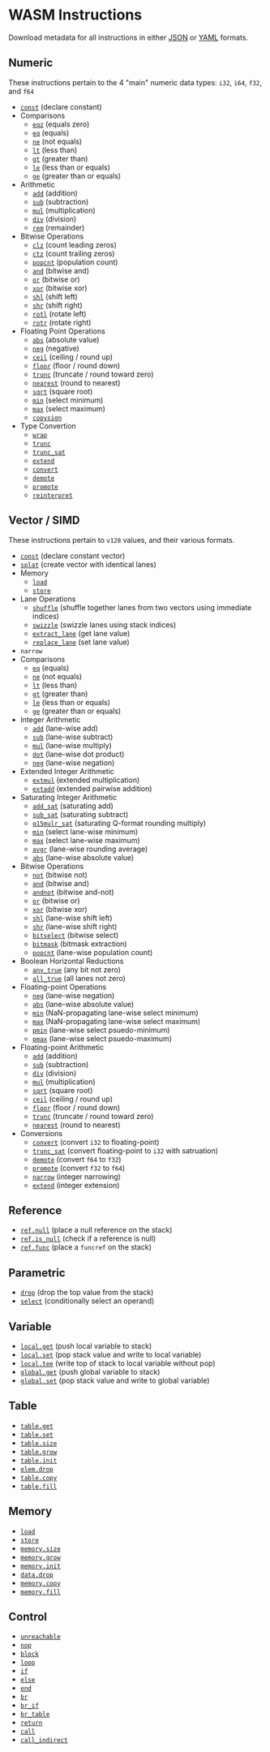 
# WASM Instructions

Download metadata for all instructions in either [JSON](./instructions?format=json) or [YAML](./instructions?format=yaml) formats.

## Numeric

These instructions pertain to the 4 "main" numeric data types: `i32`, `i64`, `f32`, and `f64`

- [`const`](./numeric/const.md) (declare constant)
- Comparisons
  - [`eqz`](./numeric/eqz.md) (equals zero)
  - [`eq`](./numeric/eq.md) (equals)
  - [`ne`](./numeric/ne.md) (not equals)
  - [`lt`](./numeric/lt.md) (less than)
  - [`gt`](./numeric/gt.md) (greater than)
  - [`le`](./numeric/le.md) (less than or equals)
  - [`ge`](./numeric/ge.md) (greater than or equals)
- Arithmetic
  - [`add`](./numeric/add.md) (addition)
  - [`sub`](./numeric/sub.md) (subtraction)
  - [`mul`](./numeric/mul.md) (multiplication)
  - [`div`](./numeric/div.md) (division)
  - [`rem`](./numeric/rem.md) (remainder)
- Bitwise Operations
  - [`clz`](./numeric/clz.md) (count leading zeros)
  - [`ctz`](./numeric/ctz.md) (count trailing zeros)
  - [`popcnt`](./numeric/popcnt.md) (population count)
  - [`and`](./numeric/and.md) (bitwise and)
  - [`or`](./numeric/or.md) (bitwise or)
  - [`xor`](./numeric/xor.md) (bitwise xor)
  - [`shl`](./numeric/shl.md) (shift left)
  - [`shr`](./numeric/shr.md) (shift right)
  - [`rotl`](./numeric/rotl.md) (rotate left)
  - [`rotr`](./numeric/rotr.md) (rotate right)
- Floating Point Operations
  - [`abs`](./numeric/abs.md) (absolute value)
  - [`neg`](./numeric/neg.md) (negative)
  - [`ceil`](./numeric/ceil.md) (ceiling / round up)
  - [`floor`](./numeric/floor.md) (floor / round down)
  - [`trunc`](./numeric/f.trunc.md) (truncate / round toward zero)
  - [`nearest`](./numeric/nearest.md) (round to nearest)
  - [`sqrt`](./numeric/sqrt.md) (square root)
  - [`min`](./numeric/min.md) (select minimum)
  - [`max`](./numeric/max.md) (select maximum)
  - [`copysign`](./numeric/copysign.md)
- Type Convertion
  - [`wrap`](./numeric/wrap.md)
  - [`trunc`](./numeric/i.trunc.md)
  - [`trunc_sat`](./numeric/trunc_sat.md)
  - [`extend`](./numeric/extend.md)
  - [`convert`](./numeric/convert.md)
  - [`demote`](./numeric/demote.md)
  - [`promote`](./numeric/promote.md)
  - [`reinterpret`](./numeric/reinterpret.md)


## Vector / SIMD

These instructions pertain to `v128` values, and their various formats.

<!-- https://github.com/WebAssembly/simd/blob/main/proposals/simd/SIMD.md -->

- [`const`](./simd/const.md) (declare constant vector)
- [`splat`](./simd/splat.md) (create vector with identical lanes)
- Memory
  - [`load`](./simd/load.md)
  - [`store`](./simd/store.md)
- Lane Operations
  - [`shuffle`](./simd/shuffle.md) (shuffle together lanes from two vectors using immediate indices)
  - [`swizzle`](./simd/swizzle.md) (swizzle lanes using stack indices)
  - [`extract_lane`](./simd/extract_lane.md) (get lane value)
  - [`replace_lane`](./simd/replace_lane.md) (set lane value)
- `narrow`
- Comparisons
  - [`eq`](./simd/eq.md) (equals)
  - [`ne`](./simd/ne.md) (not equals)
  - [`lt`](./simd/lt.md) (less than)
  - [`gt`](./simd/gt.md) (greater than)
  - [`le`](./simd/le.md) (less than or equals)
  - [`ge`](./simd/ge.md) (greater than or equals)
- Integer Arithmetic
  - [`add`](./simd/i.add.md) (lane-wise add)
  - [`sub`](./simd/i.sub.md) (lane-wise subtract)
  - [`mul`](./simd/i.mul.md) (lane-wise multiply)
  - [`dot`](./simd/dot.md) (lane-wise dot product)
  - [`neg`](./simd/i.neg.md) (lane-wise negation)
- Extended Integer Arithmetic
  - [`extmul`](./simd/extmul.md) (extended multiplication)
  - [`extadd`](./simd/extadd.md) (extended pairwise addition)
- Saturating Integer Arithmetic
  - [`add_sat`](./simd/add_sat.md) (saturating add)
  - [`sub_sat`](./simd/sub_sat.md) (saturating subtract)
  - [`q15mulr_sat`](./simd/q15mulr_sat.md) (saturating Q-format rounding multiply)
  - [`min`](./simd/i.min.md) (select lane-wise minimum)
  - [`max`](./simd/i.max.md) (select lane-wise maximum)
  - [`avgr`](./simd/avgr.md) (lane-wise rounding average)
  - [`abs`](./simd/i.abs.md) (lane-wise absolute value)
- Bitwise Operations
  - [`not`](./simd/not.md) (bitwise not)
  - [`and`](./simd/and.md) (bitwise and)
  - [`andnot`](./simd/andnot.md) (bitwise and-not)
  - [`or`](./simd/or.md) (bitwise or)
  - [`xor`](./simd/xor.md) (bitwise xor)
  - [`shl`](./simd/shl.md) (lane-wise shift left)
  - [`shr`](./simd/shr.md) (lane-wise shift right)
  - [`bitselect`](./simd/bitselect.md) (bitwise select)
  - [`bitmask`](./simd/bitmask.md) (bitmask extraction)
  - [`popcnt`](./simd/popcnt.md) (lane-wise population count)
- Boolean Horizontal Reductions
  - [`any_true`](./simd/any_true.md) (any bit not zero)
  - [`all_true`](./simd/all_true.md) (all lanes not zero)
- Floating-point Operations
  - [`neg`](./simd/f.neg.md) (lane-wise negation)
  - [`abs`](./simd/f.abs.md) (lane-wise absolute value)
  - [`min`](./simd/f.min.md) (NaN-propagating lane-wise select minimum)
  - [`max`](./simd/f.max.md) (NaN-propagating lane-wise select maximum)
  - [`pmin`](./simd/pmin.md) (lane-wise select psuedo-minimum)
  - [`pmax`](./simd/pmax.md) (lane-wise select psuedo-maximum)
- Floating-point Arithmetic
  - [`add`](./simd/f.add.md) (addition)
  - [`sub`](./simd/f.sub.md) (subtraction)
  - [`div`](./simd/f.div.md) (division)
  - [`mul`](./simd/f.mul.md) (multiplication)
  - [`sqrt`](./simd/f.sqrt.md) (square root)
  - [`ceil`](./simd/ceil.md) (ceiling / round up)
  - [`floor`](./simd/floor.md) (floor / round down)
  - [`trunc`](./simd/trunc.md) (truncate / round toward zero)
  - [`nearest`](./simd/nearest.md) (round to nearest)
- Conversions
  - [`convert`](./simd/convert.md) (convert `i32` to floating-point)
  - [`trunc_sat`](./simd/trunc_sat.md) (convert floating-point to `i32` with satruation)
  - [`demote`](./simd/demote.md) (convert `f64` to `f32`)
  - [`promote`](./simd/promote.md) (convert `f32` to `f64`)
  - [`narrow`](./simd/narrow.md) (integer narrowing)
  - [`extend`](./simd/extend.md) (integer extension)

## Reference

- [`ref.null`](./reference/null.md) (place a null reference on the stack)
- [`ref.is_null`](./reference/is_null.md) (check if a reference is null)
- [`ref.func`](./reference/func.md) (place a `funcref` on the stack)

## Parametric

- [`drop`](./parametric/drop.md) (drop the top value from the stack)
- [`select`](./parametric/select.md) (conditionally select an operand)

## Variable

- [`local.get`](./variable/local.get.md) (push local variable to stack)
- [`local.set`](./variable/local.set.md) (pop stack value and write to local variable)
- [`local.tee`](./variable/local.tee.md) (write top of stack to local variable without pop)
- [`global.get`](./variable/global.get.md) (push global variable to stack)
- [`global.set`](./variable/global.set.md) (pop stack value and write to global variable)

## Table

- [`table.get`](./table/table.get.md)
- [`table.set`](./table/table.set.md)
- [`table.size`](./table/table.size.md)
- [`table.grow`](./table/table.grow.md)
- [`table.init`](./table/table.init.md)
- [`elem.drop`](./table/elem.drop.md)
- [`table.copy`](./table/table.copy.md)
- [`table.fill`](./table/table.fill.md)

## Memory

- [`load`](./memory/load.md)
- [`store`](./memory/store.md)
- [`memory.size`](./memory/memory.size.md)
- [`memory.grow`](./memory/memory.grow.md)
- [`memory.init`](./memory/memory.init.md)
- [`data.drop`](./memory/data.drop.md)
- [`memory.copy`](./memory/memory.copy.md)
- [`memory.fill`](./memory/memory.fill.md)

## Control

- [`unreachable`](./control-flow/unreachable.md)
- [`nop`](./control-flow/nop.md)
- [`block`](./control-flow/block.md)
- [`loop`](./control-flow/loop.md)
- [`if`](./control-flow/if.md)
- [`else`](./control-flow/else.md)
- [`end`](./control-flow/end.md)
- [`br`](./control-flow/br.md)
- [`br_if`](./control-flow/br_if.md)
- [`br_table`](./control-flow/br_table.md)
- [`return`](./control-flow/return.md)
- [`call`](./control-flow/call.md)
- [`call_indirect`](./control-flow/call_indirect.md)
